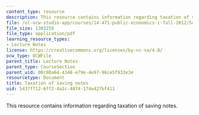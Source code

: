```yaml
---
content_type: resource
description: This resource contains information regarding taxation of saving notes.
file: /ol-ocw-studio-app/courses/14-471-public-economics-i-fall-2012/5437f7126ff24a1c4874174e427bf411_MIT14_471F12_saving.pdf
file_size: 1303258
file_type: application/pdf
learning_resource_types:
- Lecture Notes
license: https://creativecommons.org/licenses/by-nc-sa/4.0/
ocw_type: OCWFile
parent_title: Lecture Notes
parent_type: CourseSection
parent_uid: 00c88a64-4348-e79e-4e97-96ce5f933e3e
resourcetype: Document
title: Taxation of saving notes
uid: 5437f712-6ff2-4a1c-4874-174e427bf411
---
```

This resource contains information regarding taxation of saving notes.